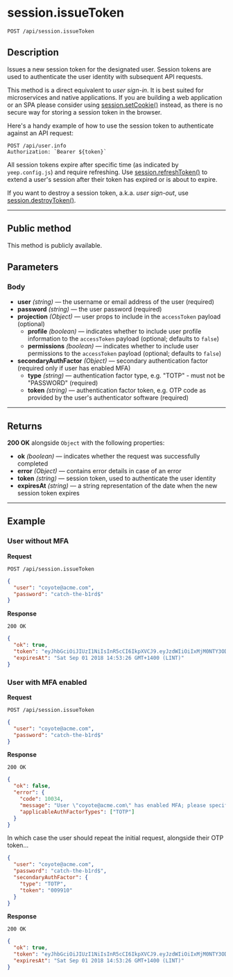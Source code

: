 # session.issueToken

`POST /api/session.issueToken`

## Description

Issues a new session token for the designated user. Session tokens are used to authenticate the user identity with subsequent API requests.

This method is a direct equivalent to _user sign-in_. It is best suited for microservices and native applications. If you are building a web application or an SPA please consider using [session.setCookie()](./session.setCookie.md) instead, as there is no secure way for storing a session token in the browser.

Here's a handy example of how to use the session token to authenticate against an API request:

```
POST /api/user.info
Authorization: `Bearer ${token}`
```

All session tokens expire after specific time (as indicated by `yeep.config.js`) and require refreshing. Use [session.refreshToken()](./session.refreshToken.md) to extend a user's session after their token has expired or is about to expire.

If you want to destroy a session token, a.k.a. _user sign-out_, use [session.destroyToken()](./session.destroyToken.md).

---

## Public method

This method is publicly available.

## Parameters

### Body

- **user** _(string)_ — the username or email address of the user (required)
- **password** _(string)_ — the user password (required)
- **projection** _(Object)_ — user props to include in the `accessToken` payload (optional)
  - **profile** _(boolean)_ — indicates whether to include user profile information to the `accessToken` payload (optional; defaults to `false`)
  - **permissions** _(boolean)_ — indicates whether to include user permissions to the `accessToken` payload (optional; defaults to `false`)
- **secondaryAuthFactor** _(Object)_ — secondary authentication factor (required only if user has enabled MFA)
  - **type** _(string)_ — authentication factor type, e.g. "TOTP" - must not be "PASSWORD" (required)
  - **token** _(string)_ — authentication factor token, e.g. OTP code as provided by the user's authenticator software (required)

---

## Returns

**200 OK** alongside `Object` with the following properties:

- **ok** _(boolean)_ — indicates whether the request was successfully completed
- **error** _(Object)_ — contains error details in case of an error
- **token** _(string)_ — session token, used to authenticate the user identity
- **expiresAt** _(string)_ — a string representation of the date when the new session token expires

---

## Example

### User without MFA

**Request**

```
POST /api/session.issueToken
```

```json
{
  "user": "coyote@acme.com",
  "password": "catch-the-b1rd$"
}
```

**Response**

`200 OK`

```json
{
  "ok": true,
  "token": "eyJhbGciOiJIUzI1NiIsInR5cCI6IkpXVCJ9.eyJzdWIiOiIxMjM0NTY3ODkwIiwibmFtZSI6IkpvaG4gRG9lIiwiYWRtaW4iOnRydWUsImV4cCI6MTUzNTc2MzIwNn0.rDEBkzfdLdm3RnkPpozWGZMF_VGvBHQfCk1-Q1oz2mg",
  "expiresAt": "Sat Sep 01 2018 14:53:26 GMT+1400 (LINT)"
}
```

### User with MFA enabled

**Request**

```
POST /api/session.issueToken
```

```json
{
  "user": "coyote@acme.com",
  "password": "catch-the-b1rd$"
}
```

**Response**

`200 OK`

```json
{
  "ok": false,
  "error": {
    "code": 10034,
    "message": "User \"coyote@acme.com\" has enabled MFA; please specify secondary authentication factor",
    "applicableAuthFactorTypes": ["TOTP"]
  }
}
```

In which case the user should repeat the initial request, alongside their OTP token...

```json
{
  "user": "coyote@acme.com",
  "password": "catch-the-b1rd$",
  "secondaryAuthFactor": {
    "type": "TOTP",
    "token": "009910"
  }
}
```

**Response**

`200 OK`

```json
{
  "ok": true,
  "token": "eyJhbGciOiJIUzI1NiIsInR5cCI6IkpXVCJ9.eyJzdWIiOiIxMjM0NTY3ODkwIiwibmFtZSI6IkpvaG4gRG9lIiwiYWRtaW4iOnRydWUsImV4cCI6MTUzNTc2MzIwNn0.rDEBkzfdLdm3RnkPpozWGZMF_VGvBHQfCk1-Q1oz2mg",
  "expiresAt": "Sat Sep 01 2018 14:53:26 GMT+1400 (LINT)"
}
```

